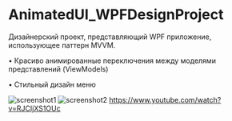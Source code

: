# AnimatedUI_WPFDesignProject
Дизайнерский проект, представляющий WPF приложение, использующее паттерн MVVM.

•	Красиво анимированные переключения между моделями представлений (ViewModels)

•	Стильный дизайн меню

![screenshot1](https://user-images.githubusercontent.com/99031814/209456822-0f431c2c-3d4a-4a9d-9387-8005333f4dcb.PNG)
![screenshot2](https://user-images.githubusercontent.com/99031814/209456832-cad93b31-9b22-4e5a-b19a-8256e48540e7.PNG)
https://www.youtube.com/watch?v=RJCIjXS1OUc
